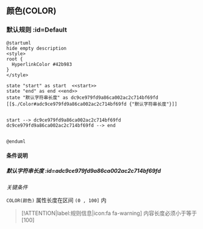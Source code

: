 ## 颜色(COLOR) <!-- {docsify-ignore-all} -->

   

### 默认规则 :id=Default

```plantuml
@startuml
hide empty description
<style>
root {
  HyperlinkColor #42b983
}
</style>

state "start" as start  <<start>>
state "end" as end <<end>>
state "默认字符串长度" as dc9ce979fd9a86ca002ac2c714bf69fd [[$./Color#adc9ce979fd9a86ca002ac2c714bf69fd {"默认字符串长度"}]]


start --> dc9ce979fd9a86ca002ac2c714bf69fd 
dc9ce979fd9a86ca002ac2c714bf69fd --> end 


@enduml
```

#### 条件说明

##### 默认字符串长度 :id=adc9ce979fd9a86ca002ac2c714bf69fd


*关键条件*


`COLOR(颜色)` 属性长度在区间 `(0 , 100]` 内

> [!ATTENTION|label:规则信息|icon:fa fa-warning]
> 内容长度必须小于等于[100]







